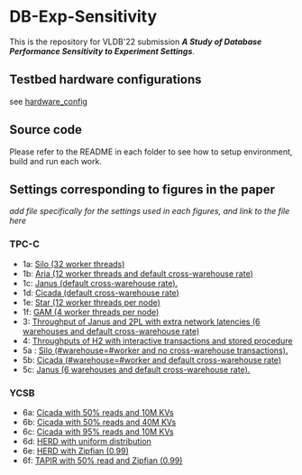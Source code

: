 # DB-Exp-Sensitivity

This is the repository for VLDB'22 submission ***A Study of Database Performance Sensitivity to Experiment Settings***.

## Testbed hardware configurations

see [hardware_config](hardware_config.md)

## Source code

Please refer to the README in each folder to see how to setup environment, build and run each work. 

## Settings corresponding to figures in the paper

*add file specifically for the settings used in each figures, and link to the file here*

### TPC-C

- 1a: [Silo (32 worker threads)](silo/settings_1a.sh)
- 1b: [Aria (12 worker threads and default cross-warehouse rate)](aria/settings_1b.sh)
- 1c: [Janus (default cross-warehouse rate).](janus/run_batch.sh)
- 1d: [Cicada (default cross-warehouse rate)](cicada/run_exp_custom.py)
- 1e: [Star (12 worker threads per node)](star/run-star.sh)
- 1f: [GAM (4 worker threads per node)](gam/database/tpcc/run-gam.sh)
- 3: [Throughput of Janus and 2PL with extra network latencies (6 warehouses and default cross-warehouse rate)](janus/run_batch.sh)
- 4: [Throughputs of H2 with interactive transactions and stored procedure]()
- 5a : [Silo (#warehouse=#worker and no cross-warehouse transactions).](silo/settings_5a.sh)
- 5b: [Cicada (#warehouse=#worker and default cross-warehouse rate)](cicada/run_exp_custom.py)
- 5c: [Janus (6 warehouses and default cross-warehouse rate).](janus/run_batch.sh)

### YCSB
- 6a: [Cicada with 50% reads and 10M KVs](cicada/run_exp_custom.py)
- 6b: [Cicada with 50% reads and 40M KVs](cicada/run_exp_custom.py)
- 6c: [Cicada with 95% reads and 10M KVs](cicada/run_exp_custom.py)
- 6d: [HERD with uniform distribution]()
- 6e: [HERD with Zipfian (0.99)]()
- 6f: [TAPIR with 50% read and Zipfian (0.99)]()
